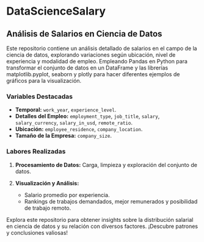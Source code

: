 # DataScienceSalary
 ## Análisis de Salarios en Ciencia de Datos

Este repositorio contiene un análisis detallado de salarios en el campo de la ciencia de datos, explorando variaciones según ubicación, nivel de experiencia y modalidad de empleo. Empleando Pandas en Python para transformar el conjunto de datos en un DataFrame y las librerías matplotlib.pyplot, seaborn y plotly para hacer diferentes ejemplos de gráficos para la visualización.


### Variables Destacadas

- **Temporal:** `work_year`, `experience_level`.
- **Detalles del Empleo:** `employment_type`, `job_title`, `salary`, `salary_currency`, `salary_in_usd`, `remote_ratio`.
- **Ubicación:** `employee_residence`, `company_location`.
- **Tamaño de la Empresa:** `company_size`.

### Labores Realizadas

1. **Procesamiento de Datos:** Carga, limpieza y exploración del conjunto de datos.
   
2. **Visualización y Análisis:**
   - Salario promedio por experiencia.
   - Rankings de trabajos demandados, mejor remunerados y posibilidad de trabajo remoto.
  
Explora este repositorio para obtener insights sobre la distribución salarial en ciencia de datos y su relación con diversos factores. 
¡Descubre patrones y conclusiones valiosas!
